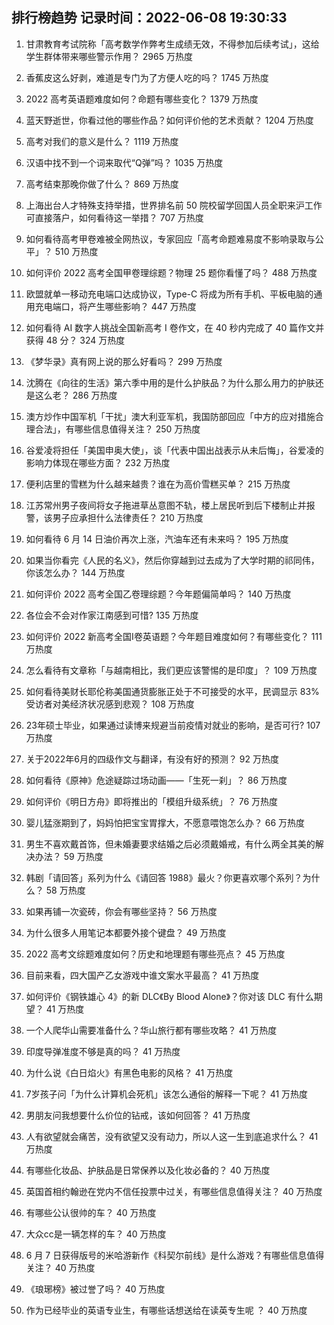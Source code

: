 
## 排行榜趋势 记录时间：2022-06-08 19:30:33
  
  1. 甘肃教育考试院称「高考数学作弊考生成绩无效，不得参加后续考试」，这给学生群体带来哪些警示作用？ 2965 万热度
    
  2. 香蕉皮这么好剥，难道是专门为了方便人吃的吗？ 1745 万热度
    
  3. 2022 高考英语题难度如何？命题有哪些变化？ 1379 万热度
    
  4. 蓝天野逝世，你看过他的哪些作品？如何评价他的艺术贡献？ 1204 万热度
    
  5. 高考对我们的意义是什么？ 1119 万热度
    
  6. 汉语中找不到一个词来取代“Q弹”吗？ 1035 万热度
    
  7. 高考结束那晚你做了什么？ 869 万热度
    
  8. 上海出台人才特殊支持举措，世界排名前 50 院校留学回国人员全职来沪工作可直接落户，如何看待这一举措？ 707 万热度
    
  9. 如何看待高考甲卷难被全网热议，专家回应「高考命题难易度不影响录取与公平」？ 510 万热度
    
  10. 如何评价 2022 高考全国甲卷理综题？物理 25 题你看懂了吗？ 488 万热度
    
  11. 欧盟就单一移动充电端口达成协议，Type-C 将成为所有手机、平板电脑的通用充电端口，将产生哪些影响？ 447 万热度
    
  12. 如何看待 AI 数字人挑战全国新高考 Ⅰ 卷作文，在 40 秒内完成了 40 篇作文并获得 48 分？ 324 万热度
    
  13. 《梦华录》真有网上说的那么好看吗？ 299 万热度
    
  14. 沈腾在《向往的生活》第六季中用的是什么护肤品？为什么那么用力的护肤还是这么老？ 286 万热度
    
  15. 澳方炒作中国军机「干扰」澳大利亚军机，我国防部回应「中方的应对措施合理合法」，有哪些信息值得关注？ 250 万热度
    
  16. 谷爱凌将担任「美国申奥大使」，谈「代表中国出战表示从未后悔」，谷爱凌的影响力体现在哪些方面？ 232 万热度
    
  17. 便利店里的雪糕为什么越来越贵？谁在为高价雪糕买单？ 215 万热度
    
  18. 江苏常州男子夜间将女子拖进草丛意图不轨，楼上居民听到后下楼制止并报警，该男子应承担什么法律责任？ 210 万热度
    
  19. 如何看待 6 月 14 日油价再次上涨，汽油车还有未来吗？ 195 万热度
    
  20. 如果当你看完《人民的名义》，然后你穿越到过去成为了大学时期的祁同伟，你该怎么办？ 144 万热度
    
  21. 如何评价 2022 高考全国乙卷理综题？今年题偏简单吗？ 140 万热度
    
  22. 各位会不会对作家江南感到可惜? 135 万热度
    
  23. 如何评价 2022 新高考全国Ⅰ卷英语题？今年题目难度如何？有哪些变化？ 111 万热度
    
  24. 怎么看待有文章称「与越南相比，我们更应该警惕的是印度」？ 109 万热度
    
  25. 如何看待美财长耶伦称美国通货膨胀正处于不可接受的水平，民调显示 83% 受访者对美经济状况感到悲观？ 108 万热度
    
  26. 23年硕士毕业，如果通过读博来规避当前疫情对就业的影响，是否可行? 107 万热度
    
  27. 关于2022年6月的四级作文与翻译，有没有好的预测？ 92 万热度
    
  28. 如何看待《原神》危途疑踪过场动画——「生死一刹」？ 86 万热度
    
  29. 如何评价《明日方舟》即将推出的「模组升级系统」？ 76 万热度
    
  30. 婴儿猛涨期到了，妈妈怕把宝宝胃撑大，不愿意喂饱怎么办？ 66 万热度
    
  31. 男生不喜欢戴首饰，但未婚妻要求结婚之后必须戴婚戒，有什么两全其美的解决办法？ 59 万热度
    
  32. 韩剧「请回答」系列为什么《请回答 1988》最火？你更喜欢哪个系列？为什么？ 58 万热度
    
  33. 如果再铺一次瓷砖，你会有哪些坚持？ 56 万热度
    
  34. 为什么很多人用笔记本都要外接个键盘？ 49 万热度
    
  35. 2022 高考文综题难度如何？历史和地理题有哪些亮点？ 45 万热度
    
  36. 目前来看，四大国产乙女游戏中谁文案水平最高？ 41 万热度
    
  37. 如何评价《钢铁雄心 4》的新 DLC《By Blood Alone》？你对该 DLC 有什么期望？ 41 万热度
    
  38. 一个人爬华山需要准备什么？华山旅行都有哪些攻略？ 41 万热度
    
  39. 印度导弹准度不够是真的吗？ 41 万热度
    
  40. 为什么说《白日焰火》有黑色电影的风格？ 41 万热度
    
  41. 7岁孩子问「为什么计算机会死机」该怎么通俗的解释一下呢？ 41 万热度
    
  42. 男朋友问我想要什么价位的钻戒，该如何回答？ 41 万热度
    
  43. 人有欲望就会痛苦，没有欲望又没有动力，所以人这一生到底追求什么？ 41 万热度
    
  44. 有哪些化妆品、护肤品是日常保养以及化妆必备的？ 40 万热度
    
  45. 英国首相约翰逊在党内不信任投票中过关，有哪些信息值得关注？ 40 万热度
    
  46. 有哪些公认很帅的车？ 40 万热度
    
  47. 大众cc是一辆怎样的车？ 40 万热度
    
  48. 6 月 7 日获得版号的米哈游新作《科契尔前线》是什么游戏？有哪些信息值得关注？ 40 万热度
    
  49. 《琅琊榜》被过誉了吗？ 40 万热度
    
  50. 作为已经毕业的英语专业生，有哪些话想送给在读英专生呢 ？ 40 万热度
    